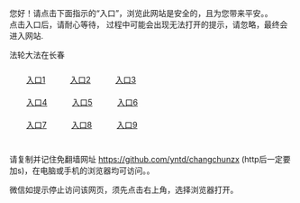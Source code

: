 您好！请点击下面指示的“入口”，浏览此网站是安全的，且为您带来平安。。 <br/>
点击入口后，请耐心等待， 过程中可能会出现无法打开的提示，请忽略，最终会进入网站. </br>

法轮大法在长春<br/>
<div style="padding:10px"><a style="margin:20px" target="_blank" href="https://d13ilwrp1oio2a.cloudfront.net/2Qpsp?pwmsc" id="ccLink1" rel="nofollow">入口1</a> <a target="_blank" style="margin:20px" href="https://d138jyuyk4xzoa.cloudfront.net/2Qpsp?mjegbg" id="ccLink2" rel="nofollow">入口2</a> <a style="margin:20px" target="_blank" href="https://d3urxlk0vs0nyq.cloudfront.net/2Qpsp?srzgbuz" id="ccLink3" rel="nofollow">入口3</a></div>

<div style="padding:10px" ><a style="margin:20px" target="_blank" href="https://d13ilwrp1oio2a.cloudfront.net/2Qpsp?pwmsc" id="ccLink4" rel="nofollow">入口4</a> <a style="margin:20px" href="https://d138jyuyk4xzoa.cloudfront.net/2Qpsp?mjegbg" target="_blank" id="ccLink5" rel="nofollow">入口5</a> <a style="margin:20px" href="https://d3urxlk0vs0nyq.cloudfront.net/2Qpsp?srzgbuz" target="_blank" id="ccLink6" rel="nofollow">入口6</a></div>

<div style="padding:10px"><a style="margin:20px" target="_blank" href="https://d13ilwrp1oio2a.cloudfront.net/2Qpsp?pwmsc" id="ccLink7" rel="nofollow">入口7</a> <a style="margin:20px" href="https://d138jyuyk4xzoa.cloudfront.net/2Qpsp?mjegbg" target="_blank" id="ccLink8" rel="nofollow">入口8</a> <a style="margin:20px" target="_blank" href="https://d3urxlk0vs0nyq.cloudfront.net/2Qpsp?srzgbuz" id="ccLink9" rel="nofollow">入口9</a></div>

<br/>



请复制并记住免翻墙网址 https://github.com/yntd/changchunzx (http后一定要加s)，在电脑或手机的浏览器均可访问。。<br/>

微信如提示停止访问该网页，须先点击右上角，选择浏览器打开。
